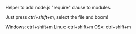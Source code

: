 Helper to add node.js "require" clause to modules. 

Just press *ctrl+shift+m*, select the file and boom! 


Windows: ctrl+shift+m
Linux: ctrl+shift+m
OSx: ctrl+shift+m

